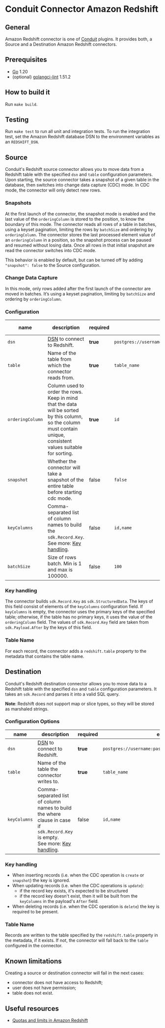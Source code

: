 # Conduit Connector Amazon Redshift

## General

Amazon Redshift connector is one of [Conduit](https://github.com/ConduitIO/conduit) plugins. It provides both, a Source
and a Destination Amazon Redshift connectors.

## Prerequisites

- [Go](https://go.dev/) 1.20
- (optional) [golangci-lint](https://github.com/golangci/golangci-lint) 1.51.2

## How to build it

Run `make build`.

## Testing

Run `make test` to run all unit and integration tests. To run the integration test, set the Amazon Redshift database DSN
to the environment variables as an `REDSHIFT_DSN`.

## Source

Conduit's Redshift source connector allows you to move data from a Redshift table with the specified `dsn` and `table`
configuration parameters. Upon starting, the source connector takes a snapshot of a given table in the database, then 
switches into change data capture (CDC) mode. In CDC mode, the connector will only detect new rows.

### Snapshots

At the first launch of the connector, the snapshot mode is enabled and the last value of the `orderingColumn` is stored
to the position, to know the boundary of this mode. The connector reads all rows of a table in batches, using a
keyset pagination, limiting the rows by `batchSize` and ordering by `orderingColumn`. The connector stores the
last processed element value of an `orderingColumn` in a position, so the snapshot process can be paused and resumed
without losing data. Once all rows in that initial snapshot are read the connector switches into CDC mode.

This behavior is enabled by default, but can be turned off by adding `"snapshot": false` to the Source configuration.

### Change Data Capture

In this mode, only rows added after the first launch of the connector are moved in batches. It’s using a keyset
pagination, limiting by `batchSize` and ordering by `orderingColumn`.

### Configuration

| name             | description                                                                                                                                                                | required | example                                               | default value |
|------------------|----------------------------------------------------------------------------------------------------------------------------------------------------------------------------|----------|-------------------------------------------------------|---------------|
| `dsn`            | [DSN](https://en.wikipedia.org/wiki/Data_source_name) to connect to Redshift.                                                                                              | **true** | `postgres://username:password@endpoint:5439/database` |               |
| `table`          | Name of the table from which the connector reads from.                                                                                                                     | **true** | `table_name`                                          |               |
| `orderingColumn` | Column used to order the rows. <br /> Keep in mind that the data will be sorted by this column, so the column must contain unique, consistent values suitable for sorting. | **true** | `id`                                                  |               |
| `snapshot`       | Whether the connector will take a snapshot of the entire table before starting cdc mode.                                                                                   | false    | `false`                                               | "true"        |
| `keyColumns`     | Comma-separated list of column names to build the `sdk.Record.Key`. See more: [Key handling](#key-handling).                                                               | false    | `id,name`                                             |               |
| `batchSize`      | Size of rows batch. Min is 1 and max is 100000.                                                                                                                            | false    | `100`                                                 | "1000"        |

### Key handling

The connector builds `sdk.Record.Key` as `sdk.StructuredData`. The keys of this field consist of elements of
the `keyColumns` configuration field. If `keyColumns` is empty, the connector uses the primary keys of the specified
table; otherwise, if the table has no primary keys, it uses the value of the `orderingColumn` field. The values
of `sdk.Record.Key` field are taken from `sdk.Payload.After` by the keys of this field.

### Table Name

For each record, the connector adds a `redshift.table` property to the metadata that contains the table name.

## Destination

Conduit's Redshift destination connector allows you to move data to a Redshift table with the specified `dsn` and `table`
configuration parameters. It takes an `sdk.Record` and parses it into a valid SQL query.

**Note**: Redshift does not support map or slice types, so they will be stored as marshaled strings.

### Configuration Options

| name         | description                                                                                                                                           | required | example                                               | default |
|--------------|-------------------------------------------------------------------------------------------------------------------------------------------------------|----------|-------------------------------------------------------|---------|
| `dsn`        | [DSN](https://en.wikipedia.org/wiki/Data_source_name) to connect to Redshift.                                                                         | **true** | `postgres://username:password@endpoint:5439/database` | ""      |
| `table`      | Name of the table the connector writes to.                                                                                                            | **true** | `table_name`                                          | ""      |
| `keyColumns` | Comma-separated list of column names to build the where clause in case if `sdk.Record.Key` is empty.<br /> See more: [Key handling](#key-handling-1). | false    | `id,name`                                             | ""      |

### Key handling

* When inserting records (i.e. when the CDC operation is `create` or `snapshot`) the key is ignored.
* When updating records (i.e. when the CDC operations is `update`):
    * if the record key exists, it's expected to be structured
    * if the record key doesn't exist, then it will be built from the `keyColumns` in the payload's `After` field.
* When deleting records (i.e. when the CDC operation is `delete`) the key is required to be present.


### Table Name

Records are written to the table specified by the `redshift.table` property in the metadata, if it exists.
If not, the connector will fall back to the `table` configured in the connector.

## Known limitations

Creating a source or destination connector will fail in the next cases:
- connector does not have access to Redshift;
- user does not have permission;
- table does not exist.

## Useful resources
* [Quotas and limits in Amazon Redshift](https://docs.aws.amazon.com/redshift/latest/mgmt/amazon-redshift-limits.html)
